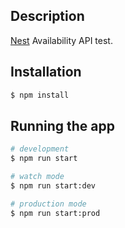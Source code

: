 ## Description

[Nest](https://github.com/alexandredemorypro/nest-api-test-lizee) Availability API test.

## Installation

```bash
$ npm install
```

## Running the app

```bash
# development
$ npm run start

# watch mode
$ npm run start:dev

# production mode
$ npm run start:prod
```
